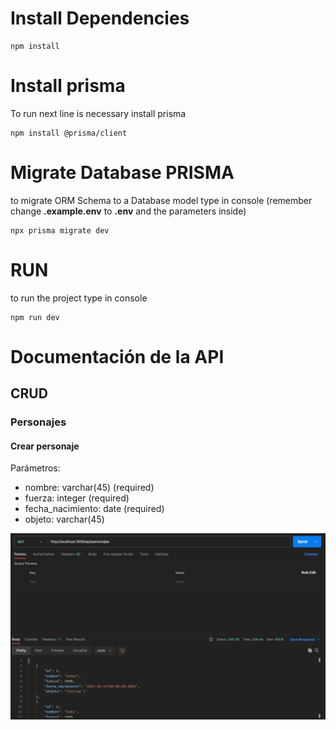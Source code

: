 # Install Dependencies
```
npm install
```

# Install prisma
To run next line is necessary install prisma
```
npm install @prisma/client
```

# Migrate Database PRISMA
to migrate ORM Schema to a Database model type in console (remember change **.example.env** to **.env** and the parameters inside)
```
npx prisma migrate dev
```

# RUN
to run the project type in console
```
npm run dev
```

# Documentación de la API

## CRUD

### Personajes

#### Crear personaje

Parámetros:

- nombre: varchar(45) (required)
- fuerza: integer (required)
- fecha_nacimiento: date (required)
- objeto: varchar(45)

![](https://github.com/Konnits/T2/blob/main/Images/crear_personaje.png)